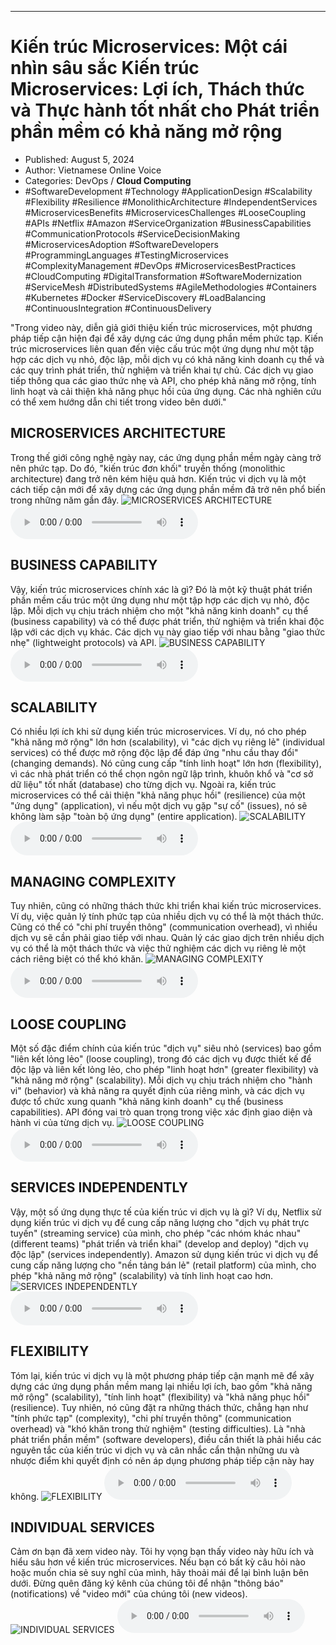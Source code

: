 
---

# Kiến trúc Microservices: Một cái nhìn sâu sắc Kiến trúc Microservices: Lợi ích, Thách thức và Thực hành tốt nhất cho Phát triển phần mềm có khả năng mở rộng

- Published: August 5, 2024
- Author: Vietnamese Online Voice
- Categories: DevOps / **Cloud Computing**
- #SoftwareDevelopment #Technology #ApplicationDesign #Scalability #Flexibility #Resilience #MonolithicArchitecture #IndependentServices #MicroservicesBenefits #MicroservicesChallenges #LooseCoupling #APIs #Netflix #Amazon #ServiceOrganization #BusinessCapabilities #CommunicationProtocols #ServiceDecisionMaking #MicroservicesAdoption #SoftwareDevelopers #ProgrammingLanguages #TestingMicroservices #ComplexityManagement #DevOps #MicroservicesBestPractices #CloudComputing #DigitalTransformation #SoftwareModernization #ServiceMesh #DistributedSystems #AgileMethodologies #Containers #Kubernetes #Docker #ServiceDiscovery #LoadBalancing #ContinuousIntegration #ContinuousDelivery

"Trong video này, diễn giả giới thiệu kiến ​​trúc microservices, một phương pháp tiếp cận hiện đại để xây dựng các ứng dụng phần mềm phức tạp. Kiến trúc microservices liên quan đến việc cấu trúc một ứng dụng như một tập hợp các dịch vụ nhỏ, độc lập, mỗi dịch vụ có khả năng kinh doanh cụ thể và các quy trình phát triển, thử nghiệm và triển khai tự chủ. Các dịch vụ giao tiếp thông qua các giao thức nhẹ và API, cho phép khả năng mở rộng, tính linh hoạt và cải thiện khả năng phục hồi của ứng dụng. Các nhà nghiên cứu có thể xem hướng dẫn chi tiết trong video bên dưới."


## MICROSERVICES ARCHITECTURE

Trong thế giới công nghệ ngày nay, các ứng dụng phần mềm ngày càng trở nên phức tạp. Do đó, "kiến trúc đơn khối" truyền thống (monolithic architecture) đang trở nên kém hiệu quả hơn. Kiến trúc vi dịch vụ là một cách tiếp cận mới để xây dựng các ứng dụng phần mềm đã trở nên phổ biến trong những năm gần đây.
![MICROSERVICES ARCHITECTURE](https://http-archiver-apis-production-80.schnworks.com/storage/images/transitions/2024-08-05/transition-9245674611-Montserrat-Bold-512DA8.jpg)
<audio controls>
    <source src="https://http-archiver-apis-production-80.schnworks.com/storage/storage/audio/file-45772676352.mp3" type="audio/mpeg">
</audio>



## BUSINESS CAPABILITY

Vậy, kiến ​​trúc microservices chính xác là gì? Đó là một kỹ thuật phát triển phần mềm cấu trúc một ứng dụng như một tập hợp các dịch vụ nhỏ, độc lập. Mỗi dịch vụ chịu trách nhiệm cho một "khả năng kinh doanh" cụ thể (business capability) và có thể được phát triển, thử nghiệm và triển khai độc lập với các dịch vụ khác. Các dịch vụ này giao tiếp với nhau bằng "giao thức nhẹ" (lightweight protocols) và API.
![BUSINESS CAPABILITY](https://http-archiver-apis-production-80.schnworks.com/storage/images/transitions/2024-08-05/transition-22902350560-Montserrat-Black-7B1FA2.jpg)
<audio controls>
    <source src="https://http-archiver-apis-production-80.schnworks.com/storage/storage/audio/file-15743750319.mp3" type="audio/mpeg">
</audio>



## SCALABILITY

Có nhiều lợi ích khi sử dụng kiến ​​trúc microservices. Ví dụ, nó cho phép "khả năng mở rộng" lớn hơn (scalability), vì "các dịch vụ riêng lẻ" (individual services) có thể được mở rộng độc lập để đáp ứng "nhu cầu thay đổi" (changing demands). Nó cũng cung cấp "tính linh hoạt" lớn hơn (flexibility), vì các nhà phát triển có thể chọn ngôn ngữ lập trình, khuôn khổ và "cơ sở dữ liệu" tốt nhất (database) cho từng dịch vụ. Ngoài ra, kiến ​​trúc microservices có thể cải thiện "khả năng phục hồi" (resilience) của một "ứng dụng" (application), vì nếu một dịch vụ gặp "sự cố" (issues), nó sẽ không làm sập "toàn bộ ứng dụng" (entire application).
![SCALABILITY](https://http-archiver-apis-production-80.schnworks.com/storage/images/transitions/2024-08-05/transition--69733116283-Montserrat-Medium-283593.jpg)
<audio controls>
    <source src="https://http-archiver-apis-production-80.schnworks.com/storage/storage/audio/file-11653082161.mp3" type="audio/mpeg">
</audio>



## MANAGING COMPLEXITY

Tuy nhiên, cũng có những thách thức khi triển khai kiến ​​trúc microservices. Ví dụ, việc quản lý tính phức tạp của nhiều dịch vụ có thể là một thách thức. Cũng có thể có "chi phí truyền thông" (communication overhead), vì nhiều dịch vụ sẽ cần phải giao tiếp với nhau. Quản lý các giao dịch trên nhiều dịch vụ có thể là một thách thức và việc thử nghiệm các dịch vụ riêng lẻ một cách riêng biệt có thể khó khăn.
![MANAGING COMPLEXITY](https://http-archiver-apis-production-80.schnworks.com/storage/images/transitions/2024-08-05/transition--10266820770-Montserrat-Regular-303F9F.jpg)
<audio controls>
    <source src="https://http-archiver-apis-production-80.schnworks.com/storage/storage/audio/file-39737753929.mp3" type="audio/mpeg">
</audio>



## LOOSE COUPLING

Một số đặc điểm chính của kiến ​​trúc "dịch vụ" siêu nhỏ (services) bao gồm "liên kết lỏng lẻo" (loose coupling), trong đó các dịch vụ được thiết kế để độc lập và liên kết lỏng lẻo, cho phép "linh hoạt hơn" (greater flexibility) và "khả năng mở rộng" (scalability). Mỗi dịch vụ chịu trách nhiệm cho "hành vi" (behavior) và khả năng ra quyết định của riêng mình, và các dịch vụ được tổ chức xung quanh "khả năng kinh doanh" cụ thể (business capabilities). API đóng vai trò quan trọng trong việc xác định giao diện và hành vi của từng dịch vụ.
![LOOSE COUPLING](https://http-archiver-apis-production-80.schnworks.com/storage/images/transitions/2024-08-05/transition-1388315163-Montserrat-ExtraBold-7B1FA2.jpg)
<audio controls>
    <source src="https://http-archiver-apis-production-80.schnworks.com/storage/storage/audio/file-3407869884.mp3" type="audio/mpeg">
</audio>



## SERVICES INDEPENDENTLY

Vậy, một số ứng dụng thực tế của kiến ​​trúc vi dịch vụ là gì? Ví dụ, Netflix sử dụng kiến ​​trúc vi dịch vụ để cung cấp năng lượng cho "dịch vụ phát trực tuyến" (streaming service) của mình, cho phép "các nhóm khác nhau" (different teams) "phát triển và triển khai" (develop and deploy) "dịch vụ độc lập" (services independently). Amazon sử dụng kiến ​​trúc vi dịch vụ để cung cấp năng lượng cho "nền tảng bán lẻ" (retail platform) của mình, cho phép "khả năng mở rộng" (scalability) và tính linh hoạt cao hơn.
![SERVICES INDEPENDENTLY](https://http-archiver-apis-production-80.schnworks.com/storage/images/transitions/2024-08-05/transition--16529117224-Montserrat-Regular-673AB7.jpg)
<audio controls>
    <source src="https://http-archiver-apis-production-80.schnworks.com/storage/storage/audio/file-15041386560.mp3" type="audio/mpeg">
</audio>



## FLEXIBILITY

Tóm lại, kiến ​​trúc vi dịch vụ là một phương pháp tiếp cận mạnh mẽ để xây dựng các ứng dụng phần mềm mang lại nhiều lợi ích, bao gồm "khả năng mở rộng" (scalability), "tính linh hoạt" (flexibility) và "khả năng phục hồi" (resilience). Tuy nhiên, nó cũng đặt ra những thách thức, chẳng hạn như "tính phức tạp" (complexity), "chi phí truyền thông" (communication overhead) và "khó khăn trong thử nghiệm" (testing difficulties). Là "nhà phát triển phần mềm" (software developers), điều cần thiết là phải hiểu các nguyên tắc của kiến ​​trúc vi dịch vụ và cân nhắc cẩn thận những ưu và nhược điểm khi quyết định có nên áp dụng phương pháp tiếp cận này hay không.
![FLEXIBILITY](https://http-archiver-apis-production-80.schnworks.com/storage/images/transitions/2024-08-05/transition--29820529395-Montserrat-Regular-004895.jpg)
<audio controls>
    <source src="https://http-archiver-apis-production-80.schnworks.com/storage/storage/audio/file-47873663426.mp3" type="audio/mpeg">
</audio>



## INDIVIDUAL SERVICES

Cảm ơn bạn đã xem video này. Tôi hy vọng bạn thấy video này hữu ích và hiểu sâu hơn về kiến ​​trúc microservices. Nếu bạn có bất kỳ câu hỏi nào hoặc muốn chia sẻ suy nghĩ của mình, hãy thoải mái để lại bình luận bên dưới. Đừng quên đăng ký kênh của chúng tôi để nhận "thông báo" (notifications) về "video mới" của chúng tôi (new videos).
![INDIVIDUAL SERVICES](https://http-archiver-apis-production-80.schnworks.com/storage/images/transitions/2024-08-05/transition--1377196858-Montserrat-Thin-283593.jpg)
<audio controls>
    <source src="https://http-archiver-apis-production-80.schnworks.com/storage/storage/audio/file-32944274918.mp3" type="audio/mpeg">
</audio>

